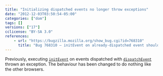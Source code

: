 ```yaml
---
title: "Initializing dispatched events no longer throw exceptions"
date: "2012-12-03T03:50:54-05:00"
categories: ["dom"]
tags: []
versions: ["17"]
cclicense: "BY-SA 3.0"
references:
    - url: "https://bugzilla.mozilla.org/show_bug.cgi?id=768310"
      title: "Bug 768310 – initEvent on already-dispatched event should be a noop (rather than throwing)"
---
```

Previously, executing [`initEvent`](https://developer.mozilla.org/docs/Web/API/event.initEvent) on events dispatched with [`dispatchEvent`](https://developer.mozilla.org/docs/Web/API/EventTarget.dispatchEvent) thrown an exception. The behaviour has been changed to do nothing like the other browsers.
